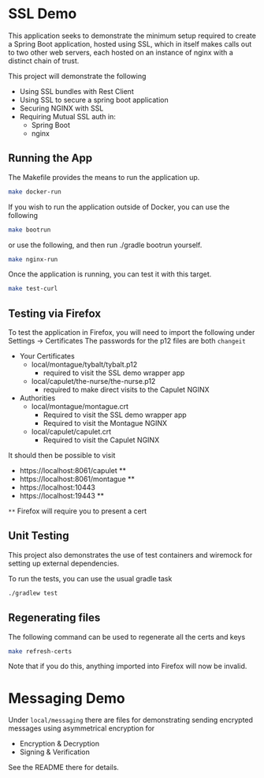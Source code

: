 # SSL Demo

This application seeks to demonstrate the minimum setup required to create a Spring Boot
application, hosted using SSL, which in itself makes calls out to two other
web servers, each hosted on an instance of nginx with a distinct chain of trust.

This project will demonstrate the following
* Using SSL bundles with Rest Client
* Using SSL to secure a spring boot application
* Securing NGINX with SSL
* Requiring Mutual SSL auth in: 
  * Spring Boot
  * nginx

## Running the App
The Makefile provides the means to run the application up.

```bash
make docker-run
```

If you wish to run the application outside of Docker, you can use the following
```bash
make bootrun
```

or use the following, and then run ./gradle bootrun yourself.

```bash
make nginx-run
```

Once the application is running, you can test it with this target.
```bash
make test-curl
```

## Testing via Firefox
To test the application in Firefox, you will need to import the following under
Settings -> Certificates
The passwords for the p12 files are both `changeit`

* Your Certificates
  * local/montague/tybalt/tybalt.p12
    * required to visit the SSL demo wrapper app
  * local/capulet/the-nurse/the-nurse.p12
    * required to make direct visits to the Capulet NGINX
* Authorities
  * local/montague/montague.crt
    * Required to visit the SSL demo wrapper app
    * Required to visit the Montague NGINX
  * local/capulet/capulet.crt 
    * Required to visit the Capulet NGINX

It should then be possible to visit
* https://localhost:8061/capulet **
* https://localhost:8061/montague **
* https://localhost:10443
* https://localhost:19443 **

`**` Firefox will require you to present a cert

## Unit Testing

This project also demonstrates the use of test containers and wiremock for 
setting up external dependencies.

To run the tests, you can use the usual gradle task

```bash
./gradlew test
```

## Regenerating files
The following command can be used to regenerate all the certs and keys

```bash
make refresh-certs
```

Note that if you do this, anything imported into Firefox will now be invalid.

# Messaging Demo

Under `local/messaging` there are files for demonstrating sending encrypted messages 
using asymmetrical encryption for
* Encryption & Decryption
* Signing & Verification

See the README there for details.
